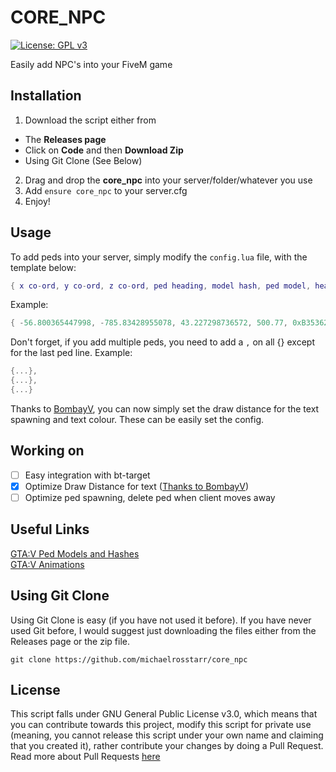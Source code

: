 # CORE_NPC

[![License: GPL v3](https://img.shields.io/badge/License-GPLv3-blue.svg)](https://www.gnu.org/licenses/gpl-3.0)

Easily add NPC's into your FiveM game


## Installation
1. Download the script either from
* The **Releases page**
* Click on **Code** and then **Download Zip**
* Using Git Clone (See Below)
2. Drag and drop the **core_npc** into your server/folder/whatever you use
3. Add `ensure core_npc` to your server.cfg
4. Enjoy!

## Usage
To add peds into your server, simply modify the `config.lua` file, with the template below:
```lua
{ x co-ord, y co-ord, z co-ord, ped heading, model hash, ped model, heading text/name, animation_text }
```
Example:
```lua
{ -56.800365447998, -785.83428955078, 43.227298736572, 500.77, 0xB353629E,"s_m_m_paramedic_01", "Paramedic", "mini@strip_club@idles@bouncer@base" }
```

Don't forget, if you add multiple peds, you need to add a `,` on all {} except for the last ped line. Example:
```lua
{...},
{...},
{...}
```

Thanks to [BombayV](https://github.com/BombayV), you can now simply set the draw distance for the text spawning and text colour. These can be easily set the config.

## Working on
- [ ] Easy integration with bt-target
- [x] Optimize Draw Distance for text ([Thanks to BombayV](https://github.com/BombayV))
- [ ] Optimize ped spawning, delete ped when client moves away

## Useful Links
[GTA:V Ped Models and Hashes](https://wiki.rage.mp/index.php?title=Peds)
<br/>
[GTA:V Animations](https://wiki.gtanet.work/index.php?title=Animations)

## Using Git Clone
Using Git Clone is easy (if you have not used it before).
If you have never used Git before, I would suggest just downloading the files either from the Releases page or the zip file.

`git clone https://github.com/michaelrosstarr/core_npc`

## License
This script falls under GNU General Public License v3.0, which means that you can contribute towards this project, modify this script for private use (meaning, you cannot release this script under your own name and claiming that you created it), rather contribute your changes by doing a Pull Request. Read more about Pull Requests [here](https://docs.github.com/en/github/collaborating-with-pull-requests/proposing-changes-to-your-work-with-pull-requests/about-pull-requests)
